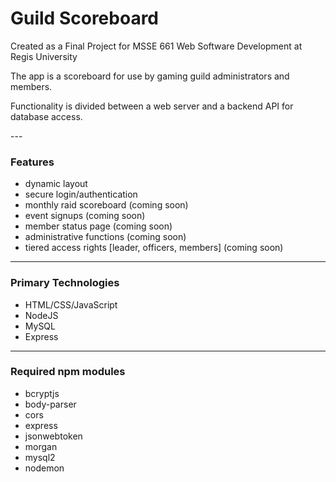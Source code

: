 # Guild Scoreboard

Created as a Final Project for 
MSSE 661 Web Software Development
at Regis University


<p>The app is a scoreboard for use by gaming guild administrators and members.</p>


<p>Functionality is divided between a web server and a backend API for database access.</p>
---

### Features
- dynamic layout
- secure login/authentication
- monthly raid scoreboard (coming soon)
- event signups (coming soon)
- member status page (coming soon)
- administrative functions (coming soon)
- tiered access rights [leader, officers, members] (coming soon)
---

  ### Primary Technologies
  - HTML/CSS/JavaScript
  - NodeJS
  - MySQL
  - Express
---
 
### Required npm modules
- bcryptjs
- body-parser
- cors
- express
- jsonwebtoken
- morgan
- mysql2
- nodemon
  

